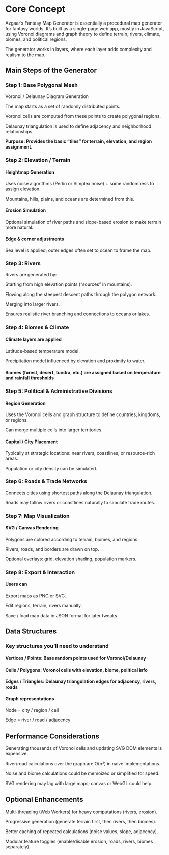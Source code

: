 # Core Concept

Azgaar’s Fantasy Map Generator is essentially a procedural map generator for fantasy worlds. It’s built as a single-page web app, mostly in JavaScript, using Voronoi diagrams and graph theory to define terrain, rivers, climate, biomes, and political regions.

The generator works in layers, where each layer adds complexity and realism to the map.

## Main Steps of the Generator

### Step 1: Base Polygonal Mesh

Voronoi / Delaunay Diagram Generation

The map starts as a set of randomly distributed points.

Voronoi cells are computed from these points to create polygonal regions.

Delaunay triangulation is used to define adjacency and neighborhood relationships.

**Purpose: Provides the basic “tiles” for terrain, elevation, and region assignment.**

### Step 2: Elevation / Terrain

#### Heightmap Generation

Uses noise algorithms (Perlin or Simplex noise) + some randomness to assign elevation.

Mountains, hills, plains, and oceans are determined from this.

#### Erosion Simulation

Optional simulation of river paths and slope-based erosion to make terrain more natural.

#### Edge & corner adjustments

Sea level is applied; outer edges often set to ocean to frame the map.

### Step 3: Rivers

Rivers are generated by:

Starting from high elevation points (“sources” in mountains).

Flowing along the steepest descent paths through the polygon network.

Merging into larger rivers.

Ensures realistic river branching and connections to oceans or lakes.

### Step 4: Biomes & Climate

#### Climate layers are applied

Latitude-based temperature model.

Precipitation model influenced by elevation and proximity to water.

#### Biomes (forest, desert, tundra, etc.) are assigned based on temperature and rainfall thresholds

### Step 5: Political & Administrative Divisions

#### Region Generation

Uses the Voronoi cells and graph structure to define countries, kingdoms, or regions.

Can merge multiple cells into larger territories.

#### Capital / City Placement

Typically at strategic locations: near rivers, coastlines, or resource-rich areas.

Population or city density can be simulated.

### Step 6: Roads & Trade Networks

Connects cities using shortest paths along the Delaunay triangulation.

Roads may follow rivers or coastlines naturally to simulate trade routes.

### Step 7: Map Visualization

#### SVG / Canvas Rendering

Polygons are colored according to terrain, biomes, and regions.

Rivers, roads, and borders are drawn on top.

Optional overlays: grid, elevation shading, population markers.

### Step 8: Export & Interaction

#### Users can

Export maps as PNG or SVG.

Edit regions, terrain, rivers manually.

Save / load map data in JSON format for later tweaks.

## Data Structures

### Key structures you’ll need to understand

#### Vertices / Points: Base random points used for Voronoi/Delaunay

#### Cells / Polygons: Voronoi cells with elevation, biome, political info

#### Edges / Triangles: Delaunay triangulation edges for adjacency, rivers, roads

#### Graph representations

Node = city / region / cell

Edge = river / road / adjacency

## Performance Considerations

Generating thousands of Voronoi cells and updating SVG DOM elements is expensive.

River/road calculations over the graph are O(n²) in naive implementations.

Noise and biome calculations could be memoized or simplified for speed.

SVG rendering may lag with large maps; canvas or WebGL could help.

## Optional Enhancements

Multi-threading (Web Workers) for heavy computations (rivers, erosion).

Progressive generation (generate terrain first, then rivers, then biomes).

Better caching of repeated calculations (noise values, slope, adjacency).

Modular feature toggles (enable/disable erosion, roads, rivers, biomes separately).
